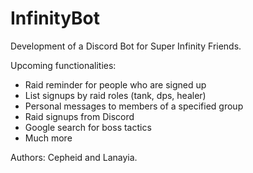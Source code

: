 # InfinityBot
Development of a Discord Bot for Super Infinity Friends.

Upcoming functionalities:

- Raid reminder for people who are signed up
- List signups by raid roles (tank, dps, healer)
- Personal messages to members of a specified group
- Raid signups from Discord
- Google search for boss tactics
- Much more


Authors: Cepheid and Lanayia.
